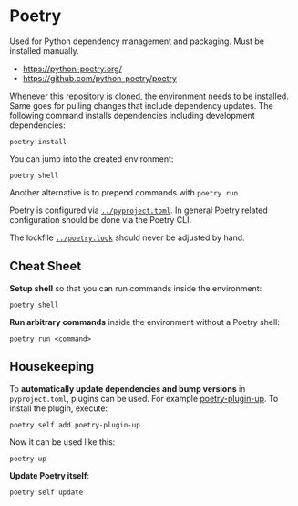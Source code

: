 # Poetry

Used for Python dependency management and packaging. Must be installed manually.

- <https://python-poetry.org/>
- <https://github.com/python-poetry/poetry>

Whenever this repository is cloned, the environment needs to be installed. Same
goes for pulling changes that include dependency updates. The following command
installs dependencies including development dependencies:

```
poetry install
```

You can jump into the created environment:

```
poetry shell
```

Another alternative is to prepend commands with `poetry run`.

Poetry is configured via [`../pyproject.toml`](../pyproject.toml). In general
Poetry related configuration should be done via the Poetry CLI.

The lockfile [`../poetry.lock`](../poetry.lock) should never be adjusted by
hand.

## Cheat Sheet

**Setup shell** so that you can run commands inside the environment:

```
poetry shell
```

**Run arbitrary commands** inside the environment without a Poetry shell:

```
poetry run <command>
```

## Housekeeping

To **automatically update dependencies and bump versions** in `pyproject.toml`,
plugins can be used. For example
[poetry-plugin-up](https://github.com/MousaZeidBaker/poetry-plugin-up). To
install the plugin, execute:

```
poetry self add poetry-plugin-up
```

Now it can be used like this:

```
poetry up
```

**Update Poetry itself**:

```
poetry self update
```
